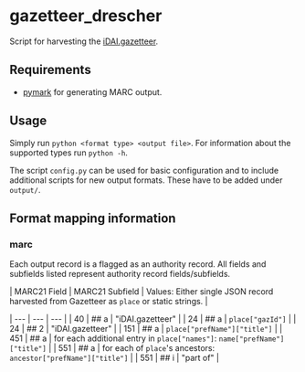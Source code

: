 # gazetteer_drescher
Script for harvesting the [iDAI.gazetteer](https://gazetteer.dainst.org/).

## Requirements
* [pymark](https://github.com/edsu/pymarc) for generating MARC output.

## Usage
Simply run `python <format type> <output file>`. For information about the supported types run `python -h`.

The script `config.py` can be used for basic configuration and to include additional scripts for new output formats. These have to be added under `output/`.

## Format mapping information

### marc

Each output record is a flagged as an authority record. All fields and subfields listed represent authority record fields/subfields.

| MARC21 Field | MARC21 Subfield | Values: Either single JSON record harvested from Gazetteer as `place` or static strings. |

| --- | --- | --- |
| 40  | ## a | "iDAI.gazetteer" |
| 24  | ## a | `place["gazId"]` |
| 24  | ## 2 | "iDAI.gazetteer" |
| 151 | ## a | `place["prefName"]["title"]` |
| 451 | ## a | for each additional entry in `place["names"]`: `name["prefName"]["title"]` |
| 551 | ## a | for each of `place`'s ancestors: `ancestor["prefName"]["title"]` |
| 551 | ## i | "part of" |
